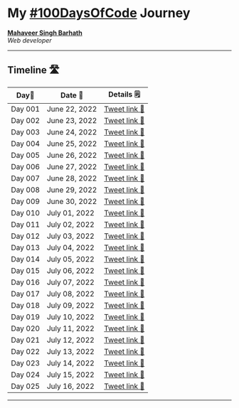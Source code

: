 # My [#100DaysOfCode](https://twitter.com/its_mavi_dev/status/1539475529598107649) Journey

**[Mahaveer Singh Barhath](https://github.com/its-mavi-dev)**  
*Web developer* 

---

## Timeline 🛣️

|**Day📌**|**Date 📆**| **Details 🗒️**|
|------|-----------------|-----------------|
|Day 001|June 22, 2022|  [Tweet link 🔗](https://twitter.com/its_mavi_dev/status/1539602033782976514)|
|Day 002|June 23, 2022|  [Tweet link 🔗](https://twitter.com/its_mavi_dev/status/1539972445888970758)|
|Day 003|June 24, 2022|  [Tweet link 🔗](https://twitter.com/its_mavi_dev/status/1540363369030754304)|
|Day 004|June 25, 2022|  [Tweet link 🔗](https://twitter.com/its_mavi_dev/status/1540719927120003072)|
|Day 005|June 26, 2022|  [Tweet link 🔗](https://twitter.com/its_mavi_dev/status/1541063892679675904)|
|Day 006|June 27, 2022|  [Tweet link 🔗](https://twitter.com/its_mavi_dev/status/1541445111103762433)|
|Day 007|June 28, 2022|  [Tweet link 🔗](https://twitter.com/its_mavi_dev/status/1541803663521648647)|
|Day 008|June 29, 2022|  [Tweet link 🔗](https://twitter.com/its_mavi_dev/status/1542170237977923586)|
|Day 009|June 30, 2022|  [Tweet link 🔗](https://twitter.com/its_mavi_dev/status/1542526436338044929)|
|Day 010|July 01, 2022|  [Tweet link 🔗](https://twitter.com/its_mavi_dev/status/1542879463825821696)|
|Day 011|July 02, 2022|  [Tweet link 🔗](https://twitter.com/its_mavi_dev/status/1543255757147082752)|
|Day 012|July 03, 2022|  [Tweet link 🔗](https://twitter.com/its_mavi_dev/status/1543586175650148353)|
|Day 013|July 04, 2022|  [Tweet link 🔗](https://twitter.com/its_mavi_dev/status/1543949100760018946)|
|Day 014|July 05, 2022|  [Tweet link 🔗](https://twitter.com/its_mavi_dev/status/1544338442552614913)|
|Day 015|July 06, 2022|  [Tweet link 🔗](https://twitter.com/its_mavi_dev/status/1544688951113289728)|
|Day 016|July 07, 2022|  [Tweet link 🔗](https://twitter.com/its_mavi_dev/status/1545050791060598784)|
|Day 017|July 08, 2022|  [Tweet link 🔗](https://twitter.com/its_mavi_dev/status/1545434715527999489)|
|Day 018|July 09, 2022|  [Tweet link 🔗](https://twitter.com/its_mavi_dev/status/1545767771950424064)|
|Day 019|July 10, 2022|  [Tweet link 🔗](https://twitter.com/its_mavi_dev/status/1546157584402358272)|
|Day 020|July 11, 2022|  [Tweet link 🔗](https://twitter.com/its_mavi_dev/status/1546515935619874817)|
|Day 021|July 12, 2022|  [Tweet link 🔗](https://twitter.com/its_mavi_dev/status/1546870985475108864)|
|Day 022|July 13, 2022|  [Tweet link 🔗](https://twitter.com/its_mavi_dev/status/1547213724192493569)|
|Day 023|July 14, 2022|  [Tweet link 🔗](https://twitter.com/its_mavi_dev/status/1547591708187447296)|
|Day 024|July 15, 2022|  [Tweet link 🔗](https://twitter.com/its_mavi_dev/status/1547917435780878337)|
|Day 025|July 16, 2022|  [Tweet link 🔗](https://twitter.com/its_mavi_dev/status/1548316953974304768)|

<!---
|Day 000|July 05, 2022|  [Tweet link 🔗](https://twitter.com/its_mavi_dev/status/1539475529598107649)|
-->

---
